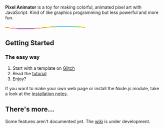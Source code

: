 **Pixel Animator** is a toy for making colorful, animated pixel art with JavaScript. Kind of like graphics programming but less powerful and more fun.

[![Rainbow sine wave 256×5×16](examples/1576377638058.gif)](https://glitch.com/~wavey-spectrum)

## Getting Started

### The easy way

1. Start with a template on [Glitch](https://glitch.com/edit/#!/remix/pixel-animator)
2. Read the [tutorial](https://github.com/grough/pixel-animator/wiki/Pixel-Animator-Tutorial)
3. Enjoy?

If you want to make your own web page or install the Node.js module, take a look at the [installation notes](https://github.com/grough/pixel-animator/wiki/Installation).

## There's more…

Some features aren't documented yet. The [wiki](https://github.com/grough/pixel-animator/wiki) is under development.

<!-- Here's an example of Conway's Game of Life created with Pixel Animator that depends on [this mostly undocumented feature](https://github.com/grough/pixel-animator/wiki/Evolution). -->

<!-- To do: Why does this exist? -->
